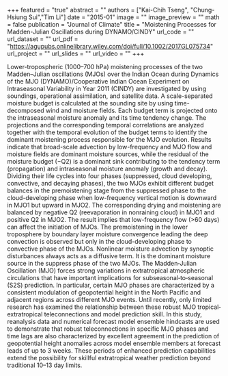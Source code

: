 +++
featured = "true"
abstract = ""
authors = ["Kai-Chih Tseng", "Chung-Hsiung Sui","Tim Li"]
date = "2015-01"
image = ""
image_preview = ""
math = false
publication = "Journal of Climate"
title = "Moistening Processes for Madden-Julian Oscillations during DYNAMO/CINDY"
url_code = ""
url_dataset = ""
url_pdf = "https://agupubs.onlinelibrary.wiley.com/doi/full/10.1002/2017GL075734"
url_project = ""
url_slides = ""
url_video = ""
+++

Lower-tropospheric (1000–700 hPa) moistening processes of the two Madden–Julian oscillations (MJOs) over the Indian Ocean during Dynamics of the MJO (DYNAMO)/Cooperative Indian Ocean Experiment on Intraseasonal Variability in Year 2011 (CINDY) are investigated by using soundings, operational assimilation, and satellite data. A scale-separated moisture budget is calculated at the sounding site by using time-decomposed wind and moisture fields. Each budget term is projected onto the intraseasonal moisture anomaly and its time tendency change. The projections and the corresponding temporal correlations are analyzed together with the temporal evolution of the budget terms to identify the dominant moistening process responsible for the MJO evolution. Results indicate that broad-scale advection by low-frequency and MJO flow and moisture fields are dominant moisture sources, while the residual of the moisture budget (−Q2) is a dominant sink contributing to the tendency term (propagation) and intraseasonal moisture anomaly (growth and decay). Dividing their life cycles into four phases (suppressed, cloud developing, convective, and decaying phases), the two MJOs exhibit different budget balances in the premoistening stage from the suppressed phase to the cloud-developing phase when low-frequency vertical motion is downward in MJO1 but upward in MJO2. The corresponding drying and moistening are balanced by negative Q2 (reevaporation in nonraining cloud) in MJO1 and positive Q2 in MJO2. The result implies that low-frequency flow (>60 days) can affect the initiation of MJOs. The premoistening in the lower troposphere by boundary layer moisture convergence leading the deep convection is observed but only in the cloud-developing phase to convective phase of the MJOs. Nonlinear moisture advection by synoptic disturbances always acts as a diffusive term. It is the dominant moisture source in the suppress phase of the two MJOs.
The Madden‐Julian Oscillation (MJO) forces strong variations in extratropical atmospheric circulations that have important implications for subseasonal‐to‐seasonal (S2S) prediction. In particular, certain MJO phases are characterized by a consistent modulation of geopotential height in the North Pacific and adjacent regions across different MJO events. Until recently, only limited research has examined the relationship between these robust MJO tropical‐extratropical teleconnections and model prediction skill. In this study, reanalysis data and numerical forecast model ensemble hindcasts are used to demonstrate that robust teleconnections in specific MJO phases and time lags are also characterized by excellent agreement in the prediction of geopotential height anomalies across model ensemble members at forecast leads of up to 3 weeks. These periods of enhanced prediction capabilities extend the possibility for skillful extratropical weather prediction beyond traditional 10–13 day limits.
